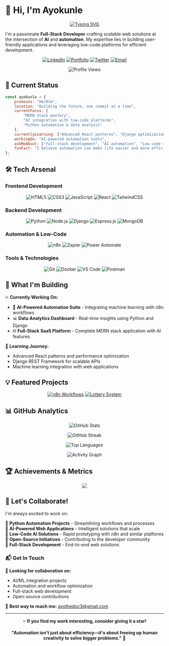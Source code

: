 # 👋 Hi, I'm Ayokunle

<div align="center">

[![Typing SVG](https://readme-typing-svg.herokuapp.com?font=Fira+Code&size=24&pause=1000&color=4CAF50&center=true&vCenter=true&width=600&lines=Full-Stack+Developer+%F0%9F%9A%80;AI+%26+Automation+Enthusiast+%F0%9F%A4%96;Building+Scalable+Web+Solutions+%F0%9F%8C%90;Low-Code+Innovation+Expert+%E2%9A%A1)](https://git.io/typing-svg)

</div>

I'm a passionate **Full-Stack Developer** crafting scalable web solutions at the intersection of **AI** and **automation**. My expertise lies in building user-friendly applications and leveraging low-code platforms for efficient development.

<div align="center">
 
[![LinkedIn](https://img.shields.io/badge/LinkedIn-0077B5?style=for-the-badge&logo=linkedin&logoColor=white)](https://www.linkedin.com/in/ayothedoc)
[![Portfolio](https://img.shields.io/badge/Portfolio-4CAF50?style=for-the-badge&logo=google-chrome&logoColor=white)](https://www.ayothedoc.com/)
[![Twitter](https://img.shields.io/badge/X-000000?style=for-the-badge&logo=x&logoColor=white)](https://x.com/ayothedoc)
[![Email](https://img.shields.io/badge/Gmail-D14836?style=for-the-badge&logo=gmail&logoColor=white)](mailto:ayothedoc3@gmail.com)

![Profile Views](https://komarev.com/ghpvc/?username=ayothedoc3&color=4CAF50&style=for-the-badge)

</div>

## 🚀 Current Status

```javascript
const ayokunle = {
    pronouns: "He/Him",
    location: "Building the future, one commit at a time",
    currentFocus: [
        "MERN Stack mastery",
        "AI integration with low-code platforms", 
        "Python automation & data analysis"
    ],
    currentlyLearning: ["Advanced React patterns", "Django optimization", "n8n workflows"],
    workingOn: "AI-powered automation tools",
    askMeAbout: ["Full-stack development", "AI automation", "Low-code solutions"],
    funFact: "I believe automation can make life easier and more efficient! ⚡"
};
```

## 🛠️ Tech Arsenal

### **Frontend Development**
<div align="center">

![HTML5](https://img.shields.io/badge/HTML5-E34F26?style=for-the-badge&logo=html5&logoColor=white)
![CSS3](https://img.shields.io/badge/CSS3-1572B6?style=for-the-badge&logo=css3&logoColor=white)
![JavaScript](https://img.shields.io/badge/JavaScript-F7DF1E?style=for-the-badge&logo=javascript&logoColor=black)
![React](https://img.shields.io/badge/React-20232A?style=for-the-badge&logo=react&logoColor=61DAFB)
![TailwindCSS](https://img.shields.io/badge/Tailwind_CSS-38B2AC?style=for-the-badge&logo=tailwind-css&logoColor=white)

</div>

### **Backend Development**
<div align="center">

![Python](https://img.shields.io/badge/Python-3776AB?style=for-the-badge&logo=python&logoColor=white)
![Node.js](https://img.shields.io/badge/Node.js-43853D?style=for-the-badge&logo=node.js&logoColor=white)
![Django](https://img.shields.io/badge/Django-092E20?style=for-the-badge&logo=django&logoColor=white)
![Express.js](https://img.shields.io/badge/Express.js-404D59?style=for-the-badge)
![MongoDB](https://img.shields.io/badge/MongoDB-4EA94B?style=for-the-badge&logo=mongodb&logoColor=white)

</div>

### **Automation & Low-Code**
<div align="center">

![n8n](https://img.shields.io/badge/n8n-41BDF5?style=for-the-badge&logo=n8n&logoColor=white)
![Zapier](https://img.shields.io/badge/Zapier-FF4A00?style=for-the-badge&logo=zapier&logoColor=white)
![Power Automate](https://img.shields.io/badge/Power_Automate-0066FF?style=for-the-badge&logo=power-automate&logoColor=white)

</div>

### **Tools & Technologies**
<div align="center">

![Git](https://img.shields.io/badge/Git-F05032?style=for-the-badge&logo=git&logoColor=white)
![Docker](https://img.shields.io/badge/Docker-2496ED?style=for-the-badge&logo=docker&logoColor=white)
![VS Code](https://img.shields.io/badge/VS_Code-007ACC?style=for-the-badge&logo=visual-studio-code&logoColor=white)
![Postman](https://img.shields.io/badge/Postman-FF6C37?style=for-the-badge&logo=postman&logoColor=white)

</div>

## 💼 What I'm Building

🔥 **Currently Working On:**
- 🤖 **AI-Powered Automation Suite** - Integrating machine learning with n8n workflows
- 📊 **Data Analytics Dashboard** - Real-time insights using Python and Django
- 🌐 **Full-Stack SaaS Platform** - Complete MERN stack application with AI features

🌱 **Learning Journey:**
- Advanced React patterns and performance optimization
- Django REST Framework for scalable APIs
- Machine learning integration with web applications

## 💡 Featured Projects

<div align="center">

[![n8n Workflows](https://github-readme-stats.vercel.app/api/pin/?username=ayothedoc3&repo=n8n&theme=tokyonight&hide_border=true&bg_color=0D1117)](https://github.com/ayothedoc3/n8n)
[![Lottery System](https://github-readme-stats.vercel.app/api/pin/?username=ayothedoc3&repo=lottery&theme=tokyonight&hide_border=true&bg_color=0D1117)](https://github.com/ayothedoc3/lottery)

</div>

## 📊 GitHub Analytics

<div align="center">
 
![GitHub Stats](https://github-readme-stats.vercel.app/api?username=ayothedoc3&show_icons=true&theme=tokyonight&hide_border=true&count_private=true&bg_color=0D1117&include_all_commits=true)
 
![GitHub Streak](https://github-readme-streak-stats.herokuapp.com/?user=ayothedoc3&theme=tokyonight&hide_border=true&background=0D1117)

</div>

<div align="center">
 
![Top Languages](https://github-readme-stats.vercel.app/api/top-langs/?username=ayothedoc3&layout=donut&theme=tokyonight&hide_border=true&bg_color=0D1117&langs_count=8)

![Activity Graph](https://github-readme-activity-graph.vercel.app/graph?username=ayothedoc3&theme=tokyo-night&bg_color=0D1117&hide_border=true)

</div>

## 🏆 Achievements & Metrics

<div align="center">

![](https://github-profile-trophy.vercel.app/?username=ayothedoc3&theme=tokyonight&no-frame=true&no-bg=true&margin-w=4&row=1)

</div>

## 🤝 Let's Collaborate!

I'm always excited to work on:

🔹 **Python Automation Projects** - Streamlining workflows and processes  
🔹 **AI-Powered Web Applications** - Intelligent solutions that scale  
🔹 **Low-Code AI Solutions** - Rapid prototyping with n8n and similar platforms  
🔹 **Open-Source Initiatives** - Contributing to the developer community  
🔹 **Full-Stack Development** - End-to-end web solutions  

### 📬 Get In Touch

💬 **Looking for collaboration on:**
- AI/ML integration projects
- Automation and workflow optimization
- Full-stack web development
- Open-source contributions

📧 **Best way to reach me:** [ayothedoc3@gmail.com](mailto:ayothedoc3@gmail.com)

<div align="center">

---

⭐ **If you find my work interesting, consider giving it a star!**

**"Automation isn't just about efficiency—it's about freeing up human creativity to solve bigger problems."** 🚀

</div>
